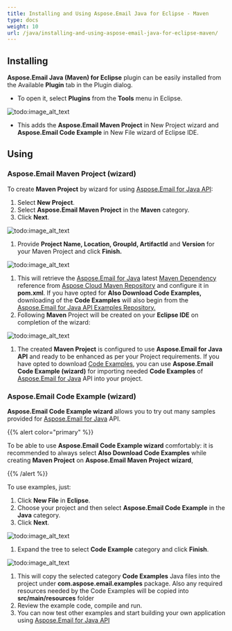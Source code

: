 ```yaml
---
title: Installing and Using Aspose.Email Java for Eclipse - Maven
type: docs
weight: 10
url: /java/installing-and-using-aspose-email-java-for-eclipse-maven/
---
```


## **Installing**
**Aspose.Email Java (Maven) for Eclipse** plugin can be easily installed from the Available **Plugin** tab in the Plugin dialog.

- To open it, select **Plugins** from the **Tools** menu in Eclipse. 

![todo:image_alt_text](https://i.imgur.com/Nqb0Qul.png)

- This adds the **Aspose.Email Maven Project** in New Project wizard and **Aspose.Email Code Example** in New File wizard of Eclipse IDE.
## **Using**
### **Aspose.Email Maven Project (wizard)**
To create **Maven Project** by wizard for using [Aspose.Email for Java API](http://www.aspose.com/java/email-component.aspx):

1. Select **New Project**.
1. Select **Aspose.Email Maven Project** in the **Maven** category.
1. Click **Next**. 

![todo:image_alt_text](https://i.imgur.com/BRKq0Oc.png)

1. Provide **Project Name, Location, GroupId, ArtifactId** and **Version** for your Maven Project and click **Finish.** 

![todo:image_alt_text](https://i.imgur.com/p4Ko9VB.png)

1. This will retrieve the [Aspose.Email for Java](http://www.aspose.com/java/email-component.aspx) latest [Maven Dependency](https://repository.aspose.com/webapp/#/artifacts/browse/tree/General/repo) reference from [Aspose Cloud Maven Repository](https://repository.aspose.com/webapp/#/) and configure it in **pom.xml**. If you have opted for **Also Download Code Examples,** downloading of the **Code Examples** will also begin from the [Aspose.Email for Java API Examples Repository. ](https://github.com/aspose-email/Aspose.Email-for-Java/tree/master/Examples)
1. Following **Maven** Project will be created on your **Eclipse IDE** on completion of the wizard: 

![todo:image_alt_text](/download/thumbnails/11665891/2135011380)

1. The created **Maven Project** is configured to use **Aspose.Email for Java API** and ready to be enhanced as per your Project requirements.
   If you have opted to download [Code Examples](https://github.com/aspose-email/Aspose.Email-for-Java/tree/master/Examples), you can use **Aspose.Email Code Example (wizard)** for importing needed **Code Examples** of [Aspose.Email for Java](http://www.aspose.com/java/email-component.aspx) API into your project.
### **Aspose.Email Code Example (wizard)**
**Aspose.Email Code Example wizard** allows you to try out many samples provided for [Aspose.Email for Java](http://www.aspose.com/java/email-component.aspx) API.

{{% alert color="primary" %}} 

To be able to use **Aspose.Email Code Example wizard** comfortably: it is recommended to always select **Also Download Code Examples** while creating **Maven Project** on **Aspose.Email Maven Project** **wizard**, 

{{% /alert %}} 

To use examples, just:

1. Click **New File** in **Eclipse**.
1. Choose your project and then select **Aspose.Email Code Example** in the **Java** category.
1. Click **Next**. 

![todo:image_alt_text](https://i.imgur.com/z4fpwBb.png)

1. Expand the tree to select **Code Example** category and click **Finish**. 

![todo:image_alt_text](https://i.imgur.com/8MeWhSb.png)

1. This will copy the selected category **Code Examples** Java files into the project under **com.aspose.email.examples** package. Also any required resources needed by the Code Examples will be copied into **src/main/resources** folder
1. Review the example code, compile and run.
1. You can now test other examples and start building your own application using [Aspose.Email for Java API](http://www.aspose.com/java/email-component.aspx)

